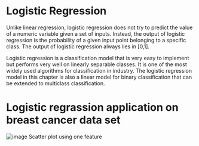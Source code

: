 # Logistic Regression

Unlike linear regression, logistic regression does not try to predict the value of a numeric variable given a set of inputs. Instead, the output of logistic regression is the probability of a given input point belonging to a specific class. The output of logistic regression always lies in [0,1].

Logistic regression is a classification model that is very easy to implement but performs very well on linearly separable classes. It is one of the most widely used algorithms for classification in industry. The logistic regression model in this chapter is also a linear model for binary classification that can be extended to multiclass classification.


# Logistic regrassion application on breast cancer data set

![image](https://user-images.githubusercontent.com/53411455/136670393-8b028fca-eb7a-4a53-9b1d-b094da6c9cd2.png)
Scatter plot using one feature
